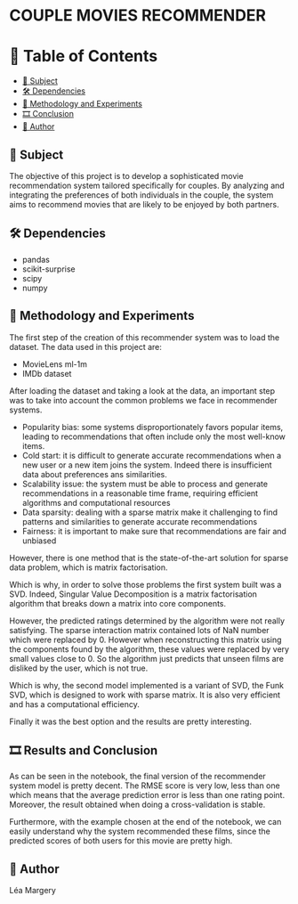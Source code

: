 # COUPLE MOVIES RECOMMENDER

# 📗 Table of Contents
- [🚀 Subject](#subject)
- [🛠 Dependencies](#dependencies)
- [🧪 Methodology and Experiments](#methodology)
- [🎞️ Conclusion](#conclusion)
- [👥 Author](#author)

## 🚀 Subject <a name="subject"></a>
The objective of this project is to develop a sophisticated movie recommendation system tailored specifically for couples. By analyzing and integrating the preferences of both individuals in the couple, the system aims to recommend movies that are likely to be enjoyed by both partners. 

## 🛠 Dependencies <a name="dependencies"></a>
- pandas
- scikit-surprise
- scipy
- numpy

## 🧪 Methodology and Experiments <a name="methodology"></a>
The first step of the creation of this recommender system was to load the dataset. The data used in this project are:
- MovieLens ml-1m
- IMDb dataset

After loading the dataset and taking a look at the data, an important step was to take into account the common problems we face in recommender systems. 
- Popularity bias: some systems disproportionately favors popular items, leading to recommendations that often include only the most well-know items. 
- Cold start: it is difficult to generate accurate recommendations when a new user or a new item joins the system. Indeed there is insufficient data about preferences ans similarities.
- Scalability issue: the system must be able to process and generate recommendations in a reasonable time frame, requiring efficient algorithms and computational resources
- Data sparsity: dealing with a sparse matrix make it challenging to find patterns and similarities to generate accurate recommendations
- Fairness: it is important to make sure that recommendations are fair and unbiased

However, there is one method that is the state-of-the-art solution for sparse data problem, which is matrix factorisation. 

Which is why, in order to solve those problems the first system built was a SVD. Indeed, Singular Value Decomposition is a matrix factorisation algorithm that breaks down a matrix into core components. 

However, the predicted ratings determined by the algorithm were not really satisfying. The sparse interaction matrix contained lots of NaN number which were replaced by 0. However when reconstructing this matrix using the components found by the algorithm, these values were replaced by very small values close to 0. So the algorithm just predicts that unseen films are disliked by the user, which is not true. 

Which is why, the second model implemented is a variant of SVD, the Funk SVD, which is designed to work with sparse matrix. It is also very efficient and has a computational efficiency. 

Finally it was the best option and the results are pretty interesting.


## 🎞️ Results and Conclusion <a name="conclusion"></a>
As can be seen in the notebook, the final version of the recommender system model is pretty decent. The RMSE score is very low, less than one which means that the average prediction error is less than one rating point. Moreover, the result obtained when doing a cross-validation is stable. 

Furthermore, with the example chosen at the end of the notebook, we can easily understand why the system recommended these films, since the predicted scores of both users for this movie are pretty high.

## 👥 Author <a name="author"></a>
Léa Margery